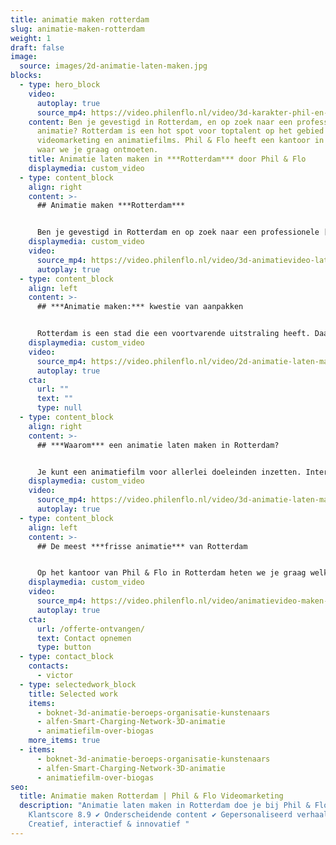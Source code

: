 ```yaml
---
title: animatie maken rotterdam
slug: animatie-maken-rotterdam
weight: 1
draft: false
image:
  source: images/2d-animatie-laten-maken.jpg
blocks:
  - type: hero_block
    video:
      autoplay: true
      source_mp4: https://video.philenflo.nl/video/3d-karakter-phil-en-flo.mp4
    content: Ben je gevestigd in Rotterdam, en op zoek naar een professionele
      animatie? Rotterdam is een hot spot voor toptalent op het gebied van
      videomarketing en animatiefilms. Phil & Flo heeft een kantoor in Rotterdam
      waar we je graag ontmoeten.
    title: Animatie laten maken in ***Rotterdam*** door Phil & Flo
    displaymedia: custom_video
  - type: content_block
    align: right
    content: >-
      ## Animatie maken ***Rotterdam***


      Ben je gevestigd in Rotterdam en op zoek naar een professionele [animatie](https://www.philenflo.nl/oplossingen/animatie-laten-maken/)? Bij ons kun je rekenen op een professionele aanpak waar we je betrekken in concepten en scripts en al het technische werk van animeren uit laten voeren door onze ervaren vakmensen.
    displaymedia: custom_video
    video:
      source_mp4: https://video.philenflo.nl/video/3d-animatievideo-laten-maken-phil-en-flo.mp4
      autoplay: true
  - type: content_block
    align: left
    content: >-
      ## ***Animatie maken:*** kwestie van aanpakken


      Rotterdam is een stad die een voortvarende uitstraling heeft. Daarom vestigen bedrijven zich er graag: Rotterdam ademt een sfeer van aanpakken. Zo maken we ook een animatiefilm voor je. Met een projectmanager spreek je een planning en concepten af en we gaan aan de slag. Voordat de handen van onze animators weer terug in de mouwen kunnen, zorgen we ervoor dat de animatie goed bij je past en dat je er helemaal tevreden over bent. Natuurlijk mag je altijd feedback geven, want het is immers jouw animatie.
    displaymedia: custom_video
    video:
      source_mp4: https://video.philenflo.nl/video/2d-animatie-laten-maken-phil-en-flo2.mp4
      autoplay: true
    cta:
      url: ""
      text: ""
      type: null
  - type: content_block
    align: right
    content: >-
      ## ***Waarom*** een animatie laten maken in Rotterdam?


      Je kunt een animatiefilm voor allerlei doeleinden inzetten. Interne communicatie, een [promotiefilmpje](https://www.philenflo.nl/promotiefilm-laten-maken/), [uitleg](https://www.philenflo.nl/uitleganimatie-laten-maken/) verzorgen — de dynamische en visuele stijl van een animatie kun je niet evenaren met tekst of een statische afbeelding. Wil je ook zorgen dat niemand je boodschap mist? Ontdek dan wat animatie allemaal voor jou te bieden heeft: van [reclame](https://www.philenflo.nl/commercial-laten-maken/) tot interne communicatie, van social media campaign tot [explanimatio](https://www.philenflo.nl/explanimation-laten-maken/)n van je jaarverslag. Wij maken het voor je.
    displaymedia: custom_video
    video:
      source_mp4: https://video.philenflo.nl/video/3d-animatie-laten-maken-phil-en-flo1.mp4
      autoplay: true
  - type: content_block
    align: left
    content: >-
      ## De meest ***frisse animatie*** van Rotterdam


      Op het kantoor van Phil & Flo in Rotterdam heten we je graag welkom om onder het genot van een bakkie pleur te komen praten. Geheel vrijblijvend natuurlijk. Of we komen bij jou langs. Je kunt ook alvast een kijkje nemen op onze website. Daar vindt je een groot aanbod aan [cases](https://www.philenflo.nl/portfolio/) die we al gedaan hebben en waar we erg trots op zijn.
    displaymedia: custom_video
    video:
      source_mp4: https://video.philenflo.nl/video/animatievideo-maken-phil-en-flo.mp4
      autoplay: true
    cta:
      url: /offerte-ontvangen/
      text: Contact opnemen
      type: button
  - type: contact_block
    contacts:
      - victor
  - type: selectedwork_block
    title: Selected work
    items:
      - boknet-3d-animatie-beroeps-organisatie-kunstenaars
      - alfen-Smart-Charging-Network-3D-animatie
      - animatiefilm-over-biogas
    more_items: true
  - items:
      - boknet-3d-animatie-beroeps-organisatie-kunstenaars
      - alfen-Smart-Charging-Network-3D-animatie
      - animatiefilm-over-biogas
seo:
  title: Animatie maken Rotterdam | Phil & Flo Videomarketing
  description: "Animatie laten maken in Rotterdam doe je bij Phil & Flo | ✔
    Klantscore 8.9 ✔ Onderscheidende content ✔ Gepersonaliseerd verhaal ✔
    Creatief, interactief & innovatief "
---
```

